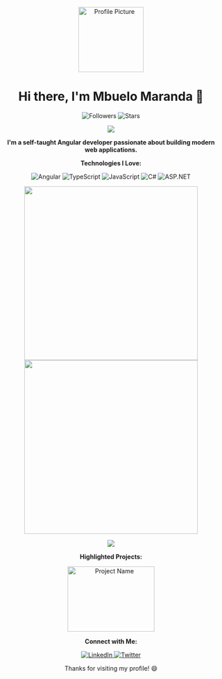 <!-- Header -->
<p align="center">
  <img src="https://avatars.githubusercontent.com/u/103327479?v=4" alt="Profile Picture" width="150" height="150">
</p>
<h1 align="center">Hi there, I'm Mbuelo Maranda 👋</h1>

<!-- Badges -->
<p align="center">
  <img src="https://img.shields.io/github/followers/Maranda-Mbuelo?label=Followers" alt="Followers">
  <img src="https://img.shields.io/github/stars/Maranda-Mbuelo?style=social" alt="Stars">
</p>

<!-- Animation Typing -->

<p align="center">
  <a href="https://github.com/DenverCoder1/readme-typing-svg"><img src="https://readme-typing-svg.herokuapp.com?font=Fira+Code&pause=1100&width=500&lines=I'm+a+SoftWare+Developer,+Freelancer!;"></a>
</p>

<!-- Introduction -->
<p align="center">
  <strong>
    I'm a self-taught Angular developer passionate about building modern web applications.
  </strong>
</p>

<!-- Technologies -->
<p align="center">
  <strong>Technologies I Love:</strong>
</p>
<p align="center">
  <img src="https://img.shields.io/badge/Angular-FF5733?logo=angular&logoColor=white" alt="Angular">
  <img src="https://img.shields.io/badge/TypeScript-007ACC?logo=typescript&logoColor=white" alt="TypeScript">
  <img src="https://img.shields.io/badge/JavaScript-F7DF1E?logo=javascript&logoColor=white" alt="JavaScript">
  <img src="https://img.shields.io/badge/C%23-239120?logo=c-sharp&logoColor=white" alt="C#">
  <img src="https://img.shields.io/badge/ASP.NET-512BD4?logo=dot-net&logoColor=white" alt="ASP.NET">
  <!-- Add more badges for your favorite technologies here -->
</p>

<!-- Stats -->


<div align=center>
  <img width="400" src="https://github-readme-stats.vercel.app/api?username=Maranda-Mbuelo&theme=tokyonight&show_icons=true&hide_border=true&count_private=true" />
  <img width="400"  src="https://github-readme-streak-stats.herokuapp.com?user=Maranda-Mbuelo&theme=tokyonight&hide_border=true" />
</div>

<p align="center">
  <img src="https://github-readme-stats.vercel.app/api/top-langs/?username=Maranda-Mbuelo&hide_progress=true" />
</p>

<!-- Projects -->
<p align="center">
  <strong>Highlighted Projects:</strong>
</p>
<p align="center">
  <a href="[https://github.com/Maranda-Mbuelo/your-angular-project](https://github.com/Maranda-Mbuelo/Authenticated-Dashboard.git)" target="_blank">
    <img src="https://media.licdn.com/dms/image/D4E22AQEUqL_PvX0LJA/feedshare-shrink_2048_1536/0/1692263973040?e=1695254400&v=beta&t=M39EK17V9xFjQwkCwAKfyaTjNfQB2kg2hju3F8IrCnM" alt="Project Name" width="200" height="150">
  </a>
</p>

<!-- Connect -->
<p align="center">
  <strong>Connect with Me:</strong>
</p>
<p align="center">
  <a href="https://za.linkedin.com/in/maranda-marvin-592a42233" target="_blank">
    <img src="https://img.shields.io/badge/LinkedIn-0077B5?logo=linkedin&logoColor=white" alt="LinkedIn">
  </a>
  <a href="https://twitter.com/maranda_mbuelo" target="_blank">
    <img src="https://img.shields.io/badge/Twitter-1DA1F2?logo=twitter&logoColor=white" alt="Twitter">
  </a>
  <!-- Add more social media links as needed -->
</p>

<!-- Footer -->
<p align="center">
  Thanks for visiting my profile! 😄
</p>
